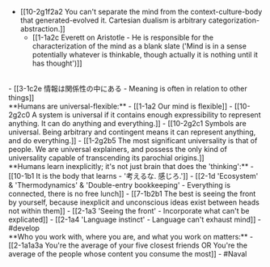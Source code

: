 - [[10-2g1f2a2 You can't separate the mind from the context-culture-body that generated-evolved it. Cartesian dualism is arbitrary categorization-abstraction.]]
  - [[1-1a2c Everett on Aristotle - He is responsible for the characterization of the mind as a blank slate ('Mind is in a sense potentially whatever is thinkable, though actually it is nothing until it has thought')]]
<br>
- [[3-1c2e 情報は関係性の中にある - Meaning is often in relation to other things]]
<br>
**Humans are universal-flexible:**
- [[1-1a2 Our mind is flexible]]
- [[10-2g2c0 A system is universal if it contains enough expressibility to represent anything. It can do anything and everything.]]
- [[10-2g2c1 Symbols are universal. Being arbitrary and contingent means it can represent anything, and do everything.]]
- [[1-2g2b5 The most significant universality is that of people. We are universal explainers, and possess the only kind of universality capable of transcending its parochial origins.]]
<br>
**Humans learn inexplicitly; it's not just brain that does the 'thinking':**
- [[10-1b1 It is the body that learns - '考えるな. 感じろ.']]
- [[2-1d 'Ecosystem' & 'Thermodynamics' & 'Double-entry bookkeeping' - Everything is connected, there is no free lunch]]
- [[7-1b2b1 The best is seeing the front by yourself, because inexplicit and unconscious ideas exist between heads not within them]]
- [[2-1a3 'Seeing the front' - Incorporate what can't be explicated]]
- [[2-1a4 'Language instinct' - Language can't exhaust mind]]
- #develop
<br>
**Who you work with, where you are, and what you work on matters:**
- [[2-1a1a3a You're the average of your five closest friends OR You're the average of the people whose content you consume the most]]
- #Naval
<br>
